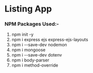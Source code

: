 # Listing App

### NPM Packages Used:-
1.  npm init -y
2.  npm i express ejs express-ejs-layouts
3.  npm i --save-dev nodemon
4.  npm i mongoose
5.  npm i --save-dev dotenv
6.  npm i body-parser
7.  npm i method-override

